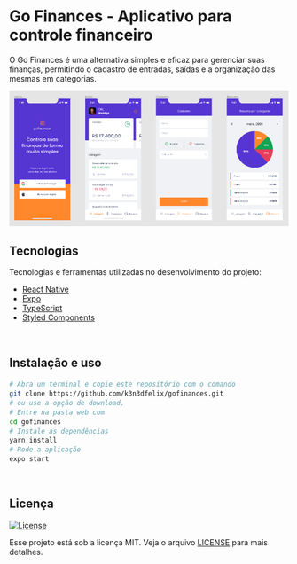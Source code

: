 # Go Finances - Aplicativo para controle financeiro 
O Go Finances é uma alternativa simples e eficaz para gerenciar suas finanças, permitindo o cadastro de entradas, saídas e a organização das mesmas em categorias.

<img src="https://github.com/k3n3dfelix/igfinances/blob/main/screens/geral.PNG" />

## Tecnologias

Tecnologias e ferramentas utilizadas no desenvolvimento do projeto:

- [React Native](https://reactjs.org/)
- [Expo](https://expo.io/)
- [TypeScript](https://www.typescriptlang.org/)
- [Styled Components](https://styled-components.com/)

<br>

## Instalação e uso

```bash
# Abra um terminal e copie este repositório com o comando
git clone https://github.com/k3n3dfelix/gofinances.git
# ou use a opção de download.
# Entre na pasta web com 
cd gofinances
# Instale as dependências
yarn install
# Rode a aplicação
expo start
```

<br>

## Licença
<a href="https://opensource.org/licenses/MIT">
    <img alt="License" src="https://img.shields.io/badge/license-MIT-ff512f?style=flat-square">
</a>

<br>

Esse projeto está sob a licença MIT. Veja o arquivo [LICENSE](/LICENSE) para mais detalhes.
